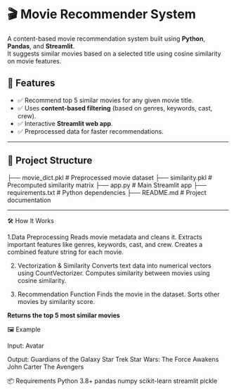 # 🎬 Movie Recommender System

A content-based movie recommendation system built using **Python**, **Pandas**, and **Streamlit**.  
It suggests similar movies based on a selected title using cosine similarity on movie features.

## 📌 Features
- ✅ Recommend top 5 similar movies for any given movie title.
- ✅ Uses **content-based filtering** (based on genres, keywords, cast, crew).
- ✅ Interactive **Streamlit web app**.
- ✅ Preprocessed data for faster recommendations.

---

## 📂 Project Structure
├── movie_dict.pkl # Preprocessed movie dataset
├── similarity.pkl # Precomputed similarity matrix
├── app.py # Main Streamlit app
├── requirements.txt # Python dependencies
├── README.md # Project documentation


---

🛠 How It Works

1.Data Preprocessing
 Reads movie metadata and cleans it.
 Extracts important features like genres, keywords, cast, and crew.
 Creates a combined feature string for each movie.

2. Vectorization & Similarity
Converts text data into numerical vectors using CountVectorizer.
Computes similarity between movies using cosine similarity.

3. Recommendation Function
Finds the movie in the dataset.
Sorts other movies by similarity score.

****Returns the top 5 most similar movies****

🖼 Example

Input: Avatar

Output:
Guardians of the Galaxy
Star Trek
Star Wars: The Force Awakens
John Carter
The Avengers

📦 Requirements
Python 3.8+
pandas
numpy
scikit-learn
streamlit
pickle
